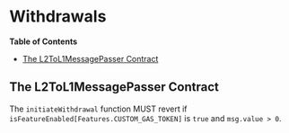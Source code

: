 # Withdrawals

<!-- START doctoc generated TOC please keep comment here to allow auto update -->
<!-- DON'T EDIT THIS SECTION, INSTEAD RE-RUN doctoc TO UPDATE -->
**Table of Contents**

- [The L2ToL1MessagePasser Contract](#the-l2tol1messagepasser-contract)

<!-- END doctoc generated TOC please keep comment here to allow auto update -->

## The L2ToL1MessagePasser Contract

The `initiateWithdrawal` function MUST revert if `isFeatureEnabled[Features.CUSTOM_GAS_TOKEN]`
is `true` and `msg.value > 0`.
